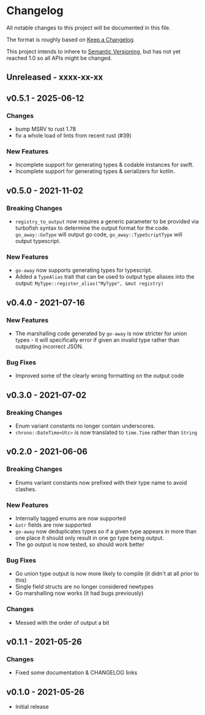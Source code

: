 # Changelog

All notable changes to this project will be documented in this file.

The format is roughly based on [Keep a
Changelog](http://keepachangelog.com/en/1.0.0/).

This project intends to inhere to [Semantic
Versioning](http://semver.org/spec/v2.0.0.html), but has not yet reached 1.0 so
all APIs might be changed.

## Unreleased - xxxx-xx-xx

## v0.5.1 - 2025-06-12

### Changes

- bump MSRV to rust 1.78
- fix a whole load of lints from recent rust (#39)

### New Features

- Incomplete support for generating types & codable instances for swift.
- Incomplete support for generating types & serializers for kotlin.

## v0.5.0 - 2021-11-02

### Breaking Changes

- `registry_to_output` now requires a generic parameter to be provided via turbofish
  syntax to determine the output format for the code. `go_away::GoType` will output
  go code, `go_away::TypeScriptType` will output typescript.

### New Features

- `go-away` now supports generating types for typescript.
- Added a `TypeAlias` trait that can be used to output type aliases into the output:
  `MyType::register_alias("MyType", &mut registry)`

## v0.4.0 - 2021-07-16

### New Features

- The marshalling code generated by `go-away` is now stricter for union types -
  it will specifically error if given an invalid type rather than outputting
  incorrect JSON.

### Bug Fixes

- Improved some of the clearly wrong formatting on the output code

## v0.3.0 - 2021-07-02

### Breaking Changes

- Enum variant constants no longer contain underscores.
- `chrono::DateTime<Utc>` is now translated to `time.Time` rather than `String`

## v0.2.0 - 2021-06-06

### Breaking Changes

- Enums variant constants now prefixed with their type name to avoid clashes.

### New Features

- Internally tagged enums are now supported
- `&str` fields are now supported
- `go-away` now deduplicates types so if a given type appears in more than one
  place it should only result in one go type being output.
- The go output is now tested, so should work better

### Bug Fixes

- Go union type output is now more likely to compile (it didn't at all prior to
  this)
- Single field structs are no longer considered newtypes
- Go marshalling now works (it had bugs previously)

### Changes

- Messed with the order of output a bit

## v0.1.1 - 2021-05-26

### Changes

- Fixed some documentation & CHANGELOG links

## v0.1.0 - 2021-05-26

- Initial release
